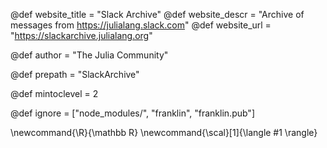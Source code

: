 <!--
Add here global page variables to use throughout your
website.
The website_* must be defined for the RSS to work
-->
@def website_title = "Slack Archive"
@def website_descr = "Archive of messages from https://julialang.slack.com"
@def website_url   = "https://slackarchive.julialang.org"

@def author = "The Julia Community"

@def prepath = "SlackArchive"

@def mintoclevel = 2

<!--
Add here files or directories that should be ignored by Franklin, otherwise
these files might be copied and, if markdown, processed by Franklin which
you might not want. Indicate directories by ending the name with a `/`.
-->
@def ignore = ["node_modules/", "franklin", "franklin.pub"]

<!--
Add here global latex commands to use throughout your
pages. It can be math commands but does not need to be.
For instance:
* \newcommand{\phrase}{This is a long phrase to copy.}
-->
\newcommand{\R}{\mathbb R}
\newcommand{\scal}[1]{\langle #1 \rangle}
